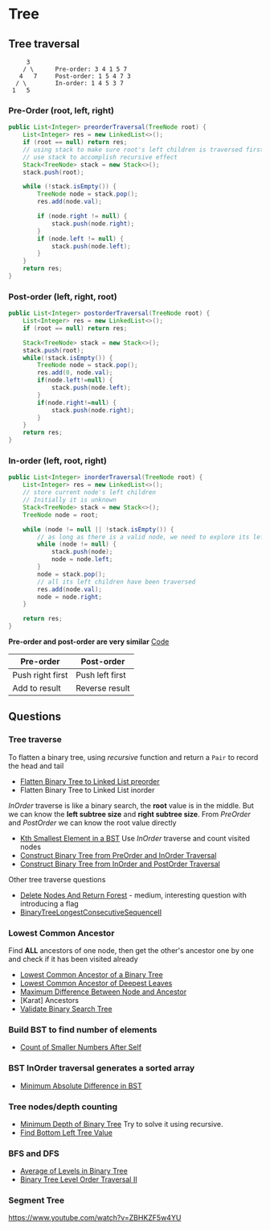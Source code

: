 # Tree

## Tree traversal

```text
     3
    / \      Pre-order: 3 4 1 5 7
   4   7     Post-order: 1 5 4 7 3
  / \        In-order: 1 4 5 3 7
 1   5
```

### Pre-Order (root, left, right)

```java
public List<Integer> preorderTraversal(TreeNode root) {
    List<Integer> res = new LinkedList<>();
    if (root == null) return res;
    // using stack to make sure root's left children is traversed first
    // use stack to accomplish recursive effect
    Stack<TreeNode> stack = new Stack<>();
    stack.push(root);

    while (!stack.isEmpty()) {
        TreeNode node = stack.pop();
        res.add(node.val);

        if (node.right != null) {
            stack.push(node.right);
        }
        if (node.left != null) {
            stack.push(node.left);
        }
    }
    return res;
}
```

### Post-order (left, right, root)

```java
public List<Integer> postorderTraversal(TreeNode root) {
    List<Integer> res = new LinkedList<>();
    if (root == null) return res;

    Stack<TreeNode> stack = new Stack<>();
    stack.push(root);
    while(!stack.isEmpty()) {
        TreeNode node = stack.pop();
        res.add(0, node.val);
        if(node.left!=null) {
            stack.push(node.left);
        }
        if(node.right!=null) {
            stack.push(node.right);
        }
    }
    return res;
}
```

### In-order (left, root, right)

```java
public List<Integer> inorderTraversal(TreeNode root) {
    List<Integer> res = new LinkedList<>();
    // store current node's left children
    // Initially it is unknown
    Stack<TreeNode> stack = new Stack<>();
    TreeNode node = root;

    while (node != null || !stack.isEmpty()) {
        // as long as there is a valid node, we need to explore its left children
        while (node != null) {
            stack.push(node);
            node = node.left;
        }
        node = stack.pop();
        // all its left children have been traversed
        res.add(node.val);
        node = node.right;
    }

    return res;
}
```

**Pre-order and post-order are very similar** [Code](https://github.com/jiguan/LeetCode/blob/master/src/com/leetcode/util/Tree.java)

| Pre-order        | Post-order      |
| ---------------- | --------------- |
| Push right first | Push left first |
| Add to result    | Reverse result  |

## Questions

### Tree traverse

To flatten a binary tree, using *recursive* function and return a `Pair` to record the head and tail

- [Flatten Binary Tree to Linked List preorder](https://leetcode.com/problems/flatten-binary-tree-to-linked-list/)
- Flatten Binary Tree to Linked List inorder

*InOrder* traverse is like a binary search, the __root__ value is in the middle. But we can know the __left subtree size__ and __right subtree size__. From *PreOrder* and *PostOrder* we can know the root value directly

- [Kth Smallest Element in a BST](https://leetcode.com/problems/kth-smallest-element-in-a-bst/) Use *InOrder* traverse and count visited nodes
- [Construct Binary Tree from PreOrder and InOrder Traversal](https://leetcode.com/problems/construct-binary-tree-from-preorder-and-inorder-traversal/)
- [Construct Binary Tree from InOrder and PostOrder Traversal](https://leetcode.com/problems/construct-binary-tree-from-inorder-and-postorder-traversal/)

Other tree traverse questions

- [Delete Nodes And Return Forest](https://leetcode.com/problems/delete-nodes-and-return-forest/) - medium, interesting question with introducing a flag
- [BinaryTreeLongestConsecutiveSequenceII](https://leetcode.com/problems/binary-tree-longest-consecutive-sequence-ii/)


### Lowest Common Ancestor

Find **ALL** ancestors of one node, then get the other's ancestor one by one and check if it has been visited already

- [Lowest Common Ancestor of a Binary Tree](https://leetcode.com/problems/lowest-common-ancestor-of-a-binary-tree/)
- [Lowest Common Ancestor of Deepest Leaves](https://leetcode.com/problems/lowest-common-ancestor-of-deepest-leaves/)
- [Maximum Difference Between Node and Ancestor](https://leetcode.com/problems/maximum-difference-between-node-and-ancestor/)
- [Karat] Ancestors
- [Validate Binary Search Tree](https://leetcode.com/problems/validate-binary-search-tree/)

### Build BST to find number of elements

- [Count of Smaller Numbers After Self](https://leetcode.com/problems/count-of-smaller-numbers-after-self/)

### BST InOrder traversal generates a sorted array

- [Minimum Absolute Difference in BST](https://leetcode.com/problems/minimum-absolute-difference-in-bst/description/)

### Tree nodes/depth counting

- [Minimum Depth of Binary Tree](https://leetcode.com/problems/minimum-depth-of-binary-tree/) Try to solve it using recursive.
- [Find Bottom Left Tree Value](https://leetcode.com/problems/find-bottom-left-tree-value/description/)

### BFS and DFS

- [Average of Levels in Binary Tree](https://leetcode.com/problems/average-of-levels-in-binary-tree/description/)
- [Binary Tree Level Order Traversal II](https://leetcode.com/problems/binary-tree-level-order-traversal-ii/description/)

### Segment Tree

https://www.youtube.com/watch?v=ZBHKZF5w4YU

